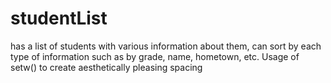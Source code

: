 # studentList
 has a list of students with various information about them, can sort by each type of information such as by grade, name, hometown, etc. Usage of setw() to create aesthetically pleasing spacing
